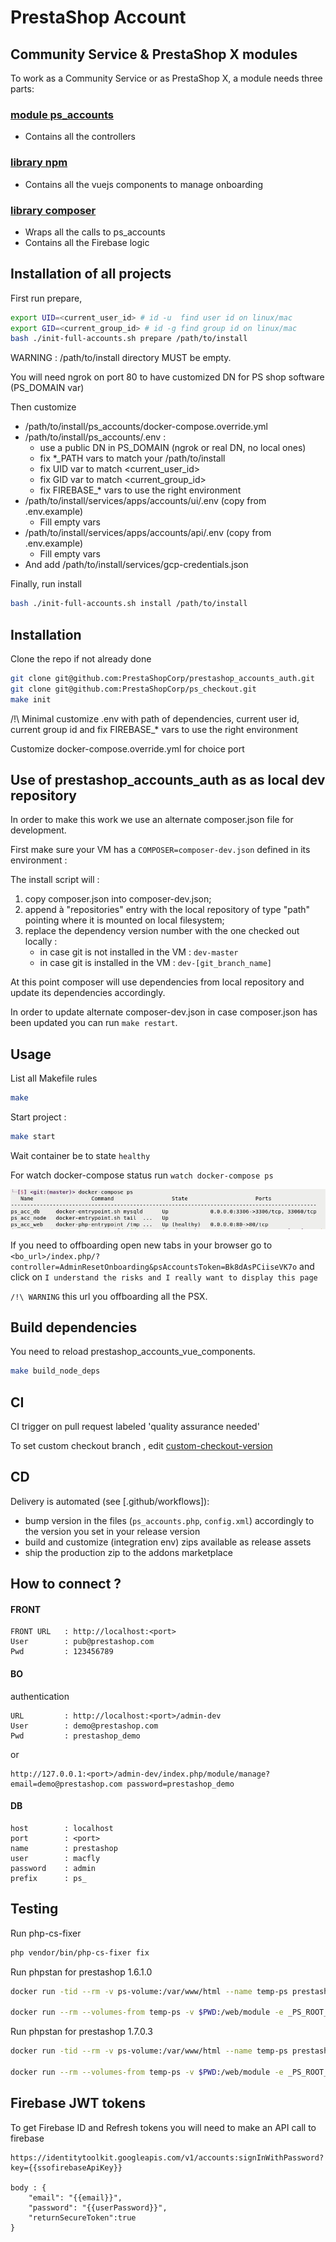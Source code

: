 # PrestaShop Account

## Community Service & PrestaShop X modules

To work as a Community Service or as PrestaShop X, a module needs three parts:

### [module ps_accounts](http://github.com/PrestaShopCorp/ps_accounts)

- Contains all the controllers

### [library npm](http://github.com/PrestaShopCorp/prestashop_accounts_vue_components)

- Contains all the vuejs components to manage onboarding

### [library composer](http://github.com/PrestaShopCorp/prestashop_accounts_auth)

- Wraps all the calls to ps_accounts
- Contains all the Firebase logic

## Installation of all projects

First run prepare,

```bash
export UID=<current_user_id> # id -u  find user id on linux/mac
export GID=<current_group_id> # id -g find group id on linux/mac
bash ./init-full-accounts.sh prepare /path/to/install
```

WARNING : /path/to/install directory MUST be empty.

You will need ngrok on port 80 to have customized DN for PS shop software (PS_DOMAIN var)

Then customize

- /path/to/install/ps_accounts/docker-compose.override.yml
- /path/to/install/ps_accounts/.env :
  - use a public DN in PS_DOMAIN (ngrok or real DN, no local ones)
  - fix \*\_PATH vars to match your /path/to/install
  - fix UID var to match <current_user_id>
  - fix GID var to match <current_group_id>
  - fix FIREBASE\_\* vars to use the right environment
- /path/to/install/services/apps/accounts/ui/.env (copy from .env.example)
  - Fill empty vars
- /path/to/install/services/apps/accounts/api/.env (copy from .env.example)
  - Fill empty vars
- And add /path/to/install/services/gcp-credentials.json

Finally, run install

```bash
bash ./init-full-accounts.sh install /path/to/install
```

## Installation

Clone the repo if not already done

```bash
git clone git@github.com:PrestaShopCorp/prestashop_accounts_auth.git
git clone git@github.com:PrestaShopCorp/ps_checkout.git
make init
```

/!\ Minimal customize .env with path of dependencies, current user id, current group id and fix FIREBASE\_\* vars to use the right environment

Customize docker-compose.override.yml for choice port

## Use of prestashop_accounts_auth as as local dev repository

In order to make this work we use an alternate composer.json file for development.

First make sure your VM has a `COMPOSER=composer-dev.json` defined in its environment :

The install script will :

1. copy composer.json into composer-dev.json;
2. append à "repositories" entry with the local repository of type "path" pointing where it is mounted on local filesystem;
3. replace the dependency version number with the one checked out locally :
   - in case git is not installed in the VM :
     `dev-master`
   - in case git is installed in the VM :
     `dev-[git_branch_name]`

At this point composer will use dependencies from local repository and update its dependencies accordingly.

In order to update alternate composer-dev.json in case composer.json has been updated you can run `make restart`.

## Usage

List all Makefile rules

```bash
make
```

Start project :

```bash
make start
```

Wait container be to state `healthy`

For watch docker-compose status run `watch docker-compose ps`

![](doc/healthy.png)

If you need to offboarding open new tabs in your browser go to `<bo_url>/index.php/?controller=AdminResetOnboarding&psAccountsToken=Bk8dAsPCiiseVK7o` and click on `I understand the risks and I really want to display this page`

`/!\ WARNING` this url you offboarding all the PSX.

## Build dependencies

You need to reload prestashop_accounts_vue_components.

```bash
make build_node_deps
```

## CI

CI trigger on pull request labeled 'quality assurance needed'

To set custom checkout branch , edit [custom-checkout-version](custom-checkout-version)

## CD

Delivery is automated (see [.github/workflows]):

- bump version in the files (`ps_accounts.php`, `config.xml`) accordingly to the version you set in your release version
- build and customize (integration env) zips available as release assets
- ship the production zip to the addons marketplace

## How to connect ?

#### FRONT

```
FRONT URL   : http://localhost:<port>
User        : pub@prestashop.com
Pwd         : 123456789
```

#### BO

authentication

```
URL         : http://localhost:<port>/admin-dev
User        : demo@prestashop.com
Pwd         : prestashop_demo
```

or

```
http://127.0.0.1:<port>/admin-dev/index.php/module/manage?email=demo@prestashop.com password=prestashop_demo
```

#### DB

```
host        : localhost
port        : <port>
name        : prestashop
user        : macfly
password    : admin
prefix      : ps_
```

## Testing

Run php-cs-fixer

```bash
php vendor/bin/php-cs-fixer fix
```

Run phpstan for prestashop 1.6.1.0

```bash
docker run -tid --rm -v ps-volume:/var/www/html --name temp-ps prestashop/prestashop:1.6.1.0;

docker run --rm --volumes-from temp-ps -v $PWD:/web/module -e _PS_ROOT_DIR_=/var/www/html --workdir=/web/module phpstan/phpstan:0.12 analyse --configuration=/web/module/tests/phpstan/phpstan-PS-1.6.neon
```

Run phpstan for prestashop 1.7.0.3

```bash
docker run -tid --rm -v ps-volume:/var/www/html --name temp-ps prestashop/prestashop:1.7.0.3;

docker run --rm --volumes-from temp-ps -v $PWD:/web/module -e _PS_ROOT_DIR_=/var/www/html --workdir=/web/module phpstan/phpstan:0.12 analyse --configuration=/web/module/tests/phpstan/phpstan-PS-1.7.neon
```

## Firebase JWT tokens

To get Firebase ID and Refresh tokens you will need to make an API call to firebase

```text
https://identitytoolkit.googleapis.com/v1/accounts:signInWithPassword?key={{ssofirebaseApiKey}}

body : {
	"email": "{{email}}",
	"password": "{{userPassword}}",
	"returnSecureToken":true
}
```
